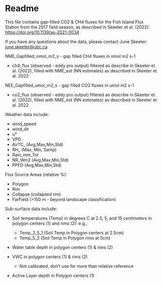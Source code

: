 # Readme

This file contains gap-filled CO2 & CH4 fluxes for the Fish Island Flux Station from the 2017 field season, as described in Skeeter et al. (2022): https://doi.org/10.1139/as-2021-0034

If you have any questions about the data, please contact June Skeeter: june.skeeter@ubc.ca 

NME_Gapfilled_nmol_m2_s - gap filled CH4 fluxes in nmol m2 s-1
* ch4_flux (observed - eddy pro output) filtered as describe in Skeeter et al. (2022), filled with NME_est (NN estimates) as described in Skeeter et al. 2022

NEE_Gapfilled_umol_m2_s - gap filled CO2 fluxes in umol m2 s-1
* co2_flux (observed - eddy pro output) filtered as describe in Skeeter et al. (2022), filled with NME_est (NN estimates) as described in Skeeter et al. 2022

Weather data include:

* wind_speed
* wind_dir
* u*
* VPD
* AirTC_ (Avg,Max,Min,Std)
* RH_ (Max, Min, Samp)
* Rain_mm_Tot
* NR_Wm2 (Avg,Max,Min,Std)
* PPFD (Avg,Max,Min,Std)

Flux Source Areas (relative %):

* Polygon
* Rim
* Collapse (collapsed rim)
* FarField (>150 m - beyond landscape classification)

Sub-surface data include:

* Soil temperatures (Temp) in degrees C at 2.5, 5, and 15 centimeters in polygon centers (1) and rims (2): e.g.,
	* Temp_2_5_1 (Soil Temp in Polygon centers at 2.5cm)
	* Temp_5_2 (Soil Temp in Polygon rims at 5cm)

* Water table depth in polygon centers (1) & rims (2)

* VWC in polygon centers (1) & rims (2)
	* Not calibrated, don't use for more than relative reference

* Active Layer depth in Polygon centers (1)



